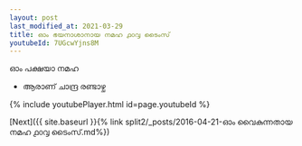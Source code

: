 ```yaml
---
layout: post
last_modified_at: 2021-03-29
title: ഓം ഭയനാശാനായ നമഹ ൧൦൮ ടൈംസ്
youtubeId: 7UGcwYjns8M
---
```

 
 
 ഓം പക്ഷയാ നമഹ 
 
 -  ആരാണ് ചാന്ദ്ര രണ്ടാഴ്ച 
 
  
 
  
 
 
 
 
 
 


{% include youtubePlayer.html id=page.youtubeId %}
 
[Next]({{ site.baseurl }}{% link  split2/_posts/2016-04-21-ഓം വൈകുന്നതായ നമഹ ൧൦൮ ടൈംസ്.md%})
 
